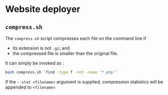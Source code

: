 # Website deployer

## `compress.sh`

The `compress.sh` script compresses each file on the command line if
* its extension is not `.gz`; and
* the compressed file is smaller than the original file.

It can simply be invoked as :
```bash
bash compress.sh `find -type f -not -name '*.php'`
```

If the `--stat <filename>` argument is supplied, compression statistics will be appended to `<filename>`.